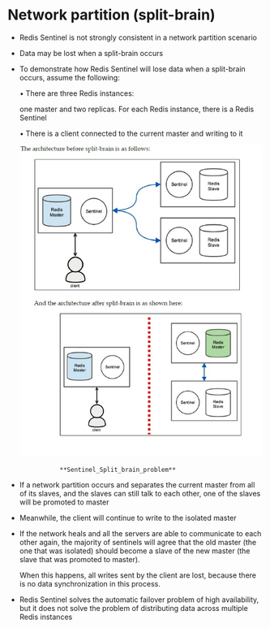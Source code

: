 
# Network partition (split-brain)

* Redis Sentinel is not strongly consistent in a network partition scenario
* Data may be lost when a split-brain occurs

* To demonstrate how Redis Sentinel will lose data when a split-brain occurs,
  assume the following:
  
  • There are three Redis instances: 

    one master and two replicas. For each Redis instance, there is a Redis Sentinel
  
  • There is a client connected to the current master and writing to it


    ![Sentinel_Split_brain_problem](Split_brain_problems.jpg)

                 **Sentinel_Split_brain_problem**

* If a network partition occurs and separates the current master from all of its slaves,
  and the slaves can still talk to each other, one of the slaves will be promoted to master

* Meanwhile, the client will continue to write to the isolated master

* If the network heals and all the servers are able to communicate to each other again,
  the majority of sentinels will agree that the old master (the one that was isolated)
  should become a slave of the new master (the slave that was promoted to master).
  
  When this happens, all writes sent by the client are lost, because there is no data
  synchronization in this process.

* Redis Sentinel solves the automatic failover problem of high availability,
  but it does not solve the problem of distributing data across multiple 
  Redis instances
